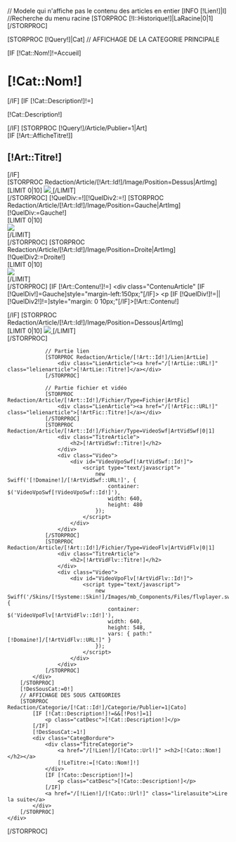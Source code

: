 // Modele qui n'affiche pas le contenu des articles en entier
[INFO [!Lien!]|I]
//Recherche du menu racine
[STORPROC [!I::Historique!]|LaRacine|0|1][/STORPROC]


[STORPROC [!Query!]|Cat]
	// AFFICHAGE DE LA CATEGORIE PRINCIPALE
	<div class="Redaction block well">
		[IF [!Cat::Nom!]!=Accueil]
			<div class="TitreCategorie">
				<h1 class="title_block">[!Cat::Nom!]</h1>
			</div>
		[/IF]
		[IF [!Cat::Description!]!=]
			<p class="catDesc">[!Cat::Description!]</p>
		[/IF]
		[STORPROC [!Query!]/Article/Publier=1|Art]
			<div class="Article CategBordureP">
				[IF [!Art::AfficheTitre!]]
					<div class="TitreArticle">
						<h2>[!Art::Titre!]</h2>
					</div>
				[/IF]
				<div class="ArticleAvecImage">
					[STORPROC Redaction/Article/[!Art::Id!]/Image/Position=Dessus|ArtImg]
						<div class="ImageArticleDessusDessous">
							[LIMIT 0|10]
								<a href="/[!ArtImg::URL!]" title="[!Art::Titre!]" class="mb" rel="[[!Art::Id!]]">
									<img src="/[!ArtImg::URL!].limit.400x500.jpg" />
								</a>
							[/LIMIT]
						</div>
					[/STORPROC]
					[!QuelDiv:=!][!QuelDiv2:=!]
					[STORPROC Redaction/Article/[!Art::Id!]/Image/Position=Gauche|ArtImg]
						[!QuelDiv:=Gauche!]
						<div class="ImageArticleGauche">
							[LIMIT 0|10]
								<div>
									<a href="/[!ArtImg::URL!]" title="[!Art::Titre!]" class="mb" rel="[[!Art::Id!]]">
										<img src="/[!ArtImg::URL!].limit.150x150.jpg" />
									</a>
								</div>
							[/LIMIT]
						</div>
					[/STORPROC]
					[STORPROC Redaction/Article/[!Art::Id!]/Image/Position=Droite|ArtImg]
						[!QuelDiv2:=Droite!]
						<div class="ImageArticleDroite" >
							[LIMIT 0|10]
								<div>
									<a href="/[!ArtImg::URL!]" title="[!Art::Titre!]" class="mb" rel="[[!Art::Id!]]">
										<img src="/[!ArtImg::URL!].limit.150x150.jpg" />
									</a>
								</div>
							[/LIMIT]
						</div>
					[/STORPROC]
					[IF [!Art::Contenu!]!=]
						<div class="ContenuArticle" [IF [!QuelDiv!]=Gauche]style="margin-left:150px;"[/IF]>
							<p [IF [!QuelDiv!]!=||[!QuelDiv2!]!=]style="margin: 0 10px;"[/IF]>[!Art::Contenu!]</p>
						</div>
					[/IF]
					[STORPROC Redaction/Article/[!Art::Id!]/Image/Position=Dessous|ArtImg]
						<div class="ImageArticleDessusDessous">
							[LIMIT 0|10]
								<a href="/[!ArtImg::URL!]" title="[!Art::Titre!]" class="mb" rel="[[!Art::Id!]]">
									<img src="/[!ArtImg::URL!].limit.400x500.jpg" />
								</a>
							[/LIMIT]
						</div>
					[/STORPROC]
				</div>
				
				// Partie lien
				[STORPROC Redaction/Article/[!Art::Id!]/Lien|ArtLie]
					<div class="LienArticle"><a href="/[!ArtLie::URL!]"  class="lelienarticle">[!ArtLie::Titre!]</a></div>
				[/STORPROC]

				// Partie fichier et vidéo
				[STORPROC Redaction/Article/[!Art::Id!]/Fichier/Type=Fichier|ArtFic]
					<div class="LienArticle"><a href="/[!ArtFic::URL!]" class="lelienarticle">[!ArtFic::Titre!]</a></div>
				[/STORPROC]
				[STORPROC Redaction/Article/[!Art::Id!]/Fichier/Type=VideoSwf|ArtVidSwf|0|1]
					<div class="TitreArticle">
						<h2>[!ArtVidSwf::Titre!]</h2>
					</div>
					<div class="Video">
						<div id="VideoVpoSwf[!ArtVidSwf::Id!]">
							<script type="text/javascript">
								new Swiff('[!Domaine!]/[!ArtVidSwf::URL!]', {
									container: $('VideoVpoSwf[!VideoVpoSwf::Id!]'),
									width: 640,
									height: 480
								});
							</script>
						</div>
					</div>
				[/STORPROC]
				[STORPROC Redaction/Article/[!Art::Id!]/Fichier/Type=VideoFlv|ArtVidFlv|0|1]
					<div class="TitreArticle">
						<h2>[!ArtVidFlv::Titre!]</h2>
					</div>
					<div class="Video">
						<div id="VideoVpoFlv[!ArtVidFlv::Id!]">
							<script type="text/javascript">
								new Swiff('/Skins/[!Systeme::Skin!]/Images/mb_Components/Files/flvplayer.swf', {
									container: $('VideoVpoFlv[!ArtVidFlv::Id!]'),
									width: 640,
									height: 548,
									vars: { path:"[!Domaine!]/[!ArtVidFlv::URL!]" }
								});
							</script>	
						</div>
					</div>
				[/STORPROC]
			</div>
		[/STORPROC]
		[!DesSousCat:=0!]
		// AFFICHAGE DES SOUS CATEGORIES 
		[STORPROC Redaction/Categorie/[!Cat::Id!]/Categorie/Publier=1|Cato]
			[IF [!Cat::Description!]!=&&[!Pos!]=1]
				<p class="catDesc">[!Cat::Description!]</p>
			[/IF]	
			[!DesSousCat:=1!]
			<div class="CategBordure">
				<div class="TitreCategorie">
					<a href="/[!Lien!]/[!Cato::Url!]" ><h2>[!Cato::Nom!]</h2></a>
					[!LeTitre:=[!Cato::Nom!]!]
				</div>
				[IF [!Cato::Description!]!=]
					<p class="catDesc">[!Cato::Description!]</p>
				[/IF]
				<a href="/[!Lien!]/[!Cato::Url!]" class="lirelasuite">Lire la suite</a>
			</div>
		[/STORPROC]
	</div>
[/STORPROC]